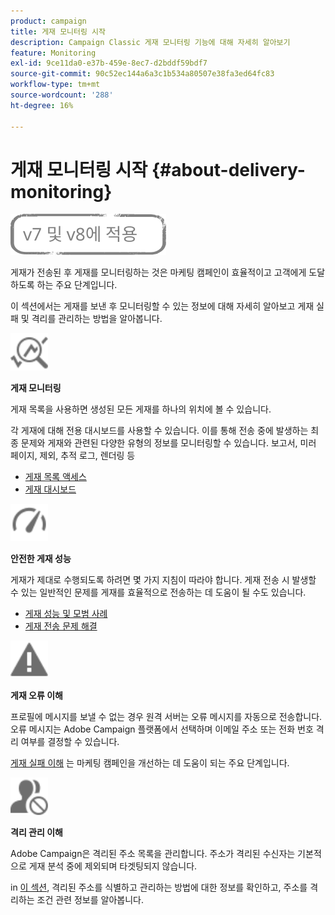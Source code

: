 ```yaml
---
product: campaign
title: 게재 모니터링 시작
description: Campaign Classic 게재 모니터링 기능에 대해 자세히 알아보기
feature: Monitoring
exl-id: 9ce11da0-e37b-459e-8ec7-d2bddf59bdf7
source-git-commit: 90c52ec144a6a3c1b534a80507e38fa3ed64fc83
workflow-type: tm+mt
source-wordcount: '288'
ht-degree: 16%

---
```


# 게재 모니터링 시작 {#about-delivery-monitoring}

![](../../assets/common.svg)

게재가 전송된 후 게재를 모니터링하는 것은 마케팅 캠페인이 효율적이고 고객에게 도달하도록 하는 주요 단계입니다.

이 섹션에서는 게재를 보낸 후 모니터링할 수 있는 정보에 대해 자세히 알아보고 게재 실패 및 격리를 관리하는 방법을 알아봅니다.

<img src="assets/do-not-localize/icon_monitor.svg" width="60px">

**게재 모니터링**

게재 목록을 사용하면 생성된 모든 게재를 하나의 위치에 볼 수 있습니다.

각 게재에 대해 전용 대시보드를 사용할 수 있습니다. 이를 통해 전송 중에 발생하는 최종 문제와 게재와 관련된 다양한 유형의 정보를 모니터링할 수 있습니다. 보고서, 미러 페이지, 제외, 추적 로그, 렌더링 등

* [게재 목록 액세스](list-of-deliveries.md)
* [게재 대시보드](delivery-dashboard.md)

<img src="assets/do-not-localize/icon_guidelines.svg" width="60px">

**안전한 게재 성능**

게재가 제대로 수행되도록 하려면 몇 가지 지침이 따라야 합니다. 게재 전송 시 발생할 수 있는 일반적인 문제를 게재를 효율적으로 전송하는 데 도움이 될 수도 있습니다.

* [게재 성능 및 모범 사례](delivery-performances.md)
* [게재 전송 문제 해결](delivery-troubleshooting.md)

<img src="assets/do-not-localize/icon_failure.svg" width="60px">

**게재 오류 이해**

프로필에 메시지를 보낼 수 없는 경우 원격 서버는 오류 메시지를 자동으로 전송합니다. 오류 메시지는 Adobe Campaign 플랫폼에서 선택하며 이메일 주소 또는 전화 번호 격리 여부를 결정할 수 있습니다.

[게재 실패 이해](understanding-delivery-failures.md) 는 마케팅 캠페인을 개선하는 데 도움이 되는 주요 단계입니다.

<img src="assets/do-not-localize/icon_quarantine.svg" width="60px">

**격리 관리 이해**

Adobe Campaign은 격리된 주소 목록을 관리합니다. 주소가 격리된 수신자는 기본적으로 게재 분석 중에 제외되며 타겟팅되지 않습니다.

in [이 섹션](understanding-quarantine-management.md), 격리된 주소를 식별하고 관리하는 방법에 대한 정보를 확인하고, 주소를 격리하는 조건 관련 정보를 알아봅니다.

